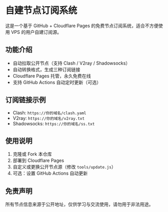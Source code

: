 # 自建节点订阅系统

这是一个基于 GitHub + Cloudflare Pages 的免费节点订阅系统，适合不方便使用 VPS 的用户自建订阅源。

## 功能介绍

- 自动拉取公开节点（支持 Clash / V2ray / Shadowsocks）
- 自动转换格式，生成三种订阅链接
- Cloudflare Pages 托管，永久免费在线
- 支持 GitHub Actions 自动定时更新（可选）

## 订阅链接示例

- Clash: `https://你的域名/clash.yaml`
- V2ray: `https://你的域名/v2ray.txt`
- Shadowsocks: `https://你的域名/ss.txt`

## 使用说明

1. 克隆或 Fork 本仓库
2. 部署到 Cloudflare Pages
3. 自定义或更换公开节点源（修改 `tools/update.js`）
4. 可选：设置 GitHub Actions 自动更新

## 免责声明

所有节点信息来源于公开地址，仅供学习与交流使用，请勿用于非法用途。
